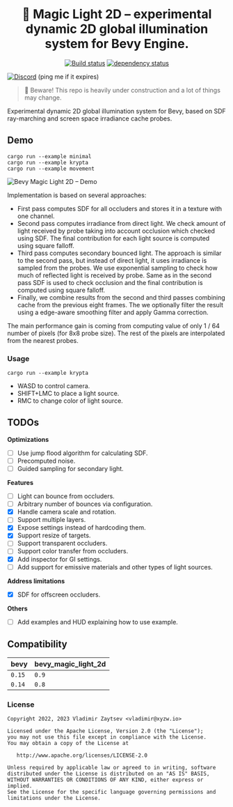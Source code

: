 <div align="center">

# 🔮 Magic Light 2D – experimental dynamic 2D global illumination system for Bevy Engine.

[![Build status](https://github.com/zaycev/bevy-magic-light-2d/actions/workflows/pr.yml/badge.svg?branch=main)](https://github.com/zaycev/bevy-magic-light-2d/actions)
[![dependency status](https://deps.rs/repo/github/zaycev/bevy-magic-light-2d/status.svg)](https://deps.rs/repo/github/zaycev/bevy-magic-light-2d)

</div>

<div alight="center">

[![Discord](https://assets-global.website-files.com/6257adef93867e50d84d30e2/636e0b5061df29d55a92d945_full_logo_blurple_RGB.svg)](https://discord.com/invite/tuXBTxF3W2) (ping me if it expires)

</div>

> 🚧 Beware! This repo is heavily under construction and a lot of things may change.

Experimental dynamic 2D global illumination system for Bevy, based on SDF ray-marching and screen space irradiance cache probes.

## Demo

```shell
cargo run --example minimal
cargo run --example krypta
cargo run --example movement
```

![Bevy Magic Light 2D – Demo](https://github.com/zaycev/bevy-magic-light-2d/blob/main/static/demo.gif?raw=true)

Implementation is based on several approaches:

- First pass computes SDF for all occluders and stores it in a texture with one channel.
- Second pass computes irradiance from direct light. We check amount of light received by probe taking into account occlusion which checked using SDF. The final contribution for each light source is computed using square falloff.
- Third pass computes secondary bounced light. The approach is similar to the second pass, but instead of direct light, it uses irradiance is sampled from the probes. We use exponential sampling to check how much of reflected light is received by probe. Same as in the second pass SDF is used to check occlusion and the final contribution is computed using square falloff.
- Finally, we combine results from the second and third passes combining cache from the previous eight frames. The we optionally filter the result using a edge-aware smoothing filter and apply Gamma correction.

The main performance gain is coming from computing value of only 1 / 64 number of pixels (for 8x8 probe size). The rest of the pixels are interpolated from the nearest probes.

### Usage

```shell
cargo run --example krypta
```

- WASD to control camera.
- SHIFT+LMC to place a light source.
- RMC to change color of light source.

## TODOs

**Optimizations**

- [ ] Use jump flood algorithm for calculating SDF.
- [ ] Precomputed noise.
- [ ] Guided sampling for secondary light.

**Features**

- [ ] Light can bounce from occluders.
- [ ] Arbitrary number of bounces via configuration.
- [x] Handle camera scale and rotation.
- [ ] Support multiple layers.
- [x] Expose settings instead of hardcoding them.
- [x] Support resize of targets.
- [ ] Support transparent occluders.
- [ ] Support color transfer from occluders.
- [x] Add inspector for GI settings.
- [ ] Add support for emissive materials and other types of light sources.

**Address limitations**

- [x] SDF for offscreen occluders.

**Others**

- [ ] Add examples and HUD explaining how to use example.

## Compatibility

| bevy   | bevy_magic_light_2d |
| ------ | ------------------- |
| `0.15` | `0.9`               |
| `0.14` | `0.8`               |

### License

```
Copyright 2022, 2023 Vladimir Zaytsev <vladimir@xyzw.io>

Licensed under the Apache License, Version 2.0 (the "License");
you may not use this file except in compliance with the License.
You may obtain a copy of the License at

   http://www.apache.org/licenses/LICENSE-2.0

Unless required by applicable law or agreed to in writing, software
distributed under the License is distributed on an "AS IS" BASIS,
WITHOUT WARRANTIES OR CONDITIONS OF ANY KIND, either express or implied.
See the License for the specific language governing permissions and
limitations under the License.
```
